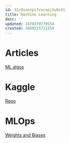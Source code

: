 ```yaml
---
id: 31r9snnnpifzvcnpj2w9v5t
title: Machine Learning
desc: ''
updated: 1678370779554
created: 1669215721254
---
```


# Articles
[ML algos](https://towardsdatascience.com/all-machine-learning-algorithms-you-should-know-for-2023-843dba11419c)

# Kaggle

[Repo](https://github.com/ngocuong0105/kaggle)


# MLOps

[Weights and Biases](https://www.kaggle.com/code/ayuraj/experiment-tracking-with-weights-and-biases/notebook)